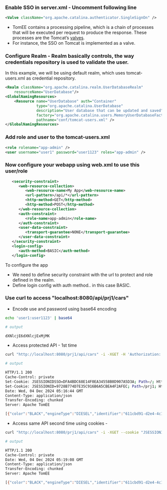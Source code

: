 
### Enable SSO in server.xml - Uncomment following line

``` xml
<Valve className="org.apache.catalina.authenticator.SingleSignOn" />
```

- TomEE contains a processing pipeline, which is a chain of processes that will be executed per request to produce the response. These processes are the Tomcat’s [valves](https://tomcat.apache.org/tomcat-10.0-doc/config/valve.html#Introduction). 
- For instance, the SSO on Tomcat is implemented as a valve.
### Configure Realm - Realm basically controls, the way credentials repository is used to validate the user.

In this example, we will be using default realm, which uses tomcat-users.xml as credential repository.

``` xml
<Realm className="org.apache.catalina.realm.UserDatabaseRealm"
    resourceName="UserDatabase"/>
<GlobalNamingResources>
    <Resource name="UserDatabase" auth="Container"
              type="org.apache.catalina.UserDatabase"
              description="User database that can be updated and saved"
              factory="org.apache.catalina.users.MemoryUserDatabaseFactory"
              pathname="conf/tomcat-users.xml" />
</GlobalNamingResources>
```

### Add role and user to the tomcat-users.xml

``` xml
<role rolename="app-admin" />
<user username="user1" password="user1123" roles="app-admin" />
```

### Now configure your webapp using web.xml to use this user/role

``` xml
   <security-constraint>
      <web-resource-collection>
         <web-resource-name>My App</web-resource-name>
         <url-pattern>/api/*</url-pattern>
         <http-method>GET</http-method>
         <http-method>POST</http-method>
      </web-resource-collection>
      <auth-constraint>
         <role-name>app-admin</role-name>
      </auth-constraint>
      <user-data-constraint>
         <transport-guarantee>NONE</transport-guarantee>
      </user-data-constraint>
   </security-constraint>
   <login-config>
      <auth-method>BASIC</auth-method>
   </login-config>
```

To configure the app 
- We need to define security constraint with the url to protect and role defined in the realm.
- Define login config with auth method.. in this case BASIC.

### Use curl to access "localhost:8080/api/prj1/cars"

- Encode use and password using base64 encoding
``` sh
echo 'user1:user1123' | base64

# output

dXNlcjE6dXNlcjExMjMK
```

- Access protected API - 1st time

``` sh
curl "http://localhost:8080/prj1/api/cars" -i -XGET -H 'Authorization: Basic dXNlcjE6dXNlcjExMjMK'

# output

HTTP/1.1 200 
Cache-Control: private
Set-Cookie: JSESSIONIDSSO=DFA4BDC68E14F0EA34558B0D907A5D3A; Path=/; HttpOnly
Set-Cookie: JSESSIONID=9728B774D7E35C916B6A5CBEA4F2AFEC; Path=/prj1; HttpOnly
Date: Wed, 04 Dec 2024 05:16:44 GMT
Content-Type: application/json
Transfer-Encoding: chunked
Server: Apache TomEE

[{"color":"BLACK","engineType":"DIESEL","identifier":"611cbd91-d2e4-4c16-b2f4-a9abb0de4614"},{"color":"RED","engineType":"PETROL","identifier":"6d4a5911-881a-4f03-b27d-dce02ec37f2f"}]
```

- Access same API second time using cookies -

``` sh
curl "http://localhost:8080/prj1/api/cars" -i -XGET --cookie "JSESSIONIDSSO=DFA4BDC68E14F0EA34558B0D907A5D3A; Path=/; HttpOnly"

# output

HTTP/1.1 200 
Cache-Control: private
Date: Wed, 04 Dec 2024 05:19:08 GMT
Content-Type: application/json
Transfer-Encoding: chunked
Server: Apache TomEE

[{"color":"BLACK","engineType":"DIESEL","identifier":"611cbd91-d2e4-4c16-b2f4-a9abb0de4614"},{"color":"RED","engineType":"PETROL","identifier":"6d4a5911-881a-4f03-b27d-dce02ec37f2f"}]
```